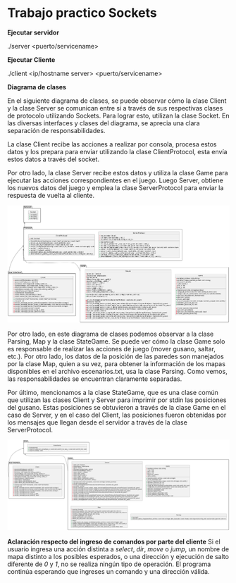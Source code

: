 # Trabajo practico Sockets
**Ejecutar servidor**

 ./server <puerto/servicename> <escenarios>

 **Ejecutar Cliente**

 ./client <ip/hostname server> <puerto/servicename>

 **Diagrama de clases**

En el siguiente diagrama de clases, se puede observar cómo la clase Client y la clase Server se comunican entre sí a través de sus respectivas clases de protocolo utilizando Sockets. Para lograr esto, utilizan la clase Socket. En las diversas interfaces y clases del diagrama, se aprecia una clara separación de responsabilidades.

La clase Client recibe las acciones a realizar por consola, procesa estos datos y los prepara para enviar utilizando la clase ClientProtocol, esta envía estos datos a través del socket.

Por otro lado, la clase Server recibe estos datos y utiliza la clase Game para ejecutar las acciones correspondientes en el juego. Luego Server, obtiene los nuevos datos del juego y emplea la clase ServerProtocol para enviar la respuesta de vuelta al cliente.

![img](./imagenes/final.png)

Por otro lado, en este diagrama de clases podemos observar a la clase Parsing, Map y la clase StateGame. Se puede ver cómo la clase Game solo es responsable de realizar las acciones de juego (mover gusano, saltar, etc.). Por otro lado, los datos de la posición de las paredes son manejados por la clase Map, quien a su vez, para obtener la información de los mapas disponibles en el archivo escenarios.txt, usa la clase Parsing. Como vemos, las responsabilidades se encuentran claramente separadas.

Por último, mencionamos a la clase StateGame, que es una clase común que utilizan las clases Client y Server para imprimir por stdin las posiciones del gusano. Estas posiciones se obtuvieron a través de la clase Game en el caso de Server, y en el caso del Client, las posiciones fueron obtenidas por los mensajes que llegan desde el servidor a través de la clase ServerProtocol.

![img](./imagenes/correccion_uno.png)


**Aclaración respecto del ingreso de comandos por parte del cliente**
Si el usuario ingresa una acción distinta a *select*, *dir*, *move* o *jump*, un nombre de mapa distinto a los posibles esperados, o una dirección y ejecución de salto diferente de *0* y *1*, no se realiza ningún tipo de operación. El programa continúa esperando que ingreses un comando y una dirección válida.


